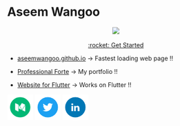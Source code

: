 # Aseem Wangoo

<p align="center">
<img width="800px"  src="https://i.imgur.com/P21Hk0u.png">
</p>
<p align="center"><a href="#getting-started">:rocket: Get Started</a></p>

- [aseemwangoo.github.io](https://aseemwangoo.github.io/) -> Fastest loading web page !!  

- [Professional Forte](https://aseemwangoo.github.io/portfolio/#/) -> My portfolio !!

- [Website for Flutter](https://flatteredwithflutter.com/) -> Works on Flutter !!

<a href="https://medium.com/@aseemwangoo"><img src="https://github.com/aritraroy/social-icons/blob/master/medium-icon.png?raw=true" width="60"></a>
<a href="https://twitter.com/aseemwangoo"><img src="https://github.com/aritraroy/social-icons/blob/master/twitter-icon.png?raw=true" width="60"></a>
<a href="https://www.linkedin.com/in/aseemwangoo"><img src="https://github.com/aritraroy/social-icons/blob/master/linkedin-icon.png?raw=true" width="60"></a>



